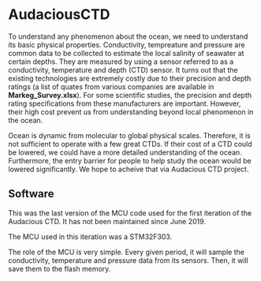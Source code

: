 # AudaciousCTD

To understand any phenomenon about the ocean, we need to understand its basic
physical properties. Conductivity, tempreature and pressure are  
common data to be collected to estimate the local salinity of seawater at
certain depths. They are measured by using a sensor referred to as a 
conductivity, temperature and depth (CTD) sensor. It turns out that the existing
technologies are extremely costly due to their precision and depth ratings 
(a list of quates from various companies are available in 
**Markeg_Survey.xlsx**). For some scientific studies, the precision and depth 
rating specifications from these manufacturers are important. However, 
their high cost prevent us from understanding beyond local phenomenon in 
the ocean. 

Ocean is dynamic from molecular to global physical scales. Therefore, it is not
sufficient to operate with a few great CTDs. If their cost of a CTD could be 
lowered, we could have a more detailed understanding of the ocean. Furthermore,
the entry barrier for people to help study the ocean would be lowered 
significantly. We hope to acheive that via Audacious CTD project.

## Software

This was the last version of the MCU code used for the first iteration of the
Audacious CTD. It has not been maintained since June 2019.

The MCU used in this iteration was a STM32F303. 

The role of the MCU is very simple. Every given period, it will sample
the conductivity, temperature and pressure data from its sensors. Then, it will
save them to the flash memory. 
